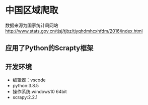 # 中国区域爬取
数据来源为国家统计局网站
http://www.stats.gov.cn/tjsj/tjbz/tjyqhdmhcxhfdm/2016/index.html

## 应用了Python的Scrapty框架

## 开发环境

- 编辑器：vscode
- python:3.8.5
- 操作系统:windows10 64bit
- scrapy:2.2.1

